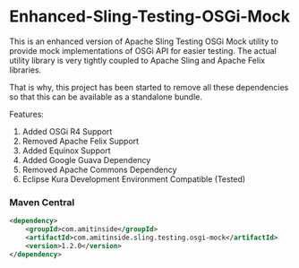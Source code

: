 # Enhanced-Sling-Testing-OSGi-Mock

This is an enhanced version of Apache Sling Testing OSGi Mock utility to provide mock implementations of OSGi API for easier testing. The actual utility library is very tightly coupled to Apache Sling and Apache Felix libraries.

That is why, this project has been started to remove all these dependencies so that this can be available as a standalone bundle.

Features:

1. Added OSGi R4 Support
2. Removed Apache Felix Support
2. Added Equinox Support
3. Added Google Guava Dependency
4. Removed Apache Commons Dependency
5. Eclipse Kura Development Environment Compatible (Tested)

### Maven Central
```xml
<dependency>
    <groupId>com.amitinside</groupId>
    <artifactId>com.amitinside.sling.testing.osgi-mock</artifactId>
    <version>1.2.0</version>
</dependency>
```


